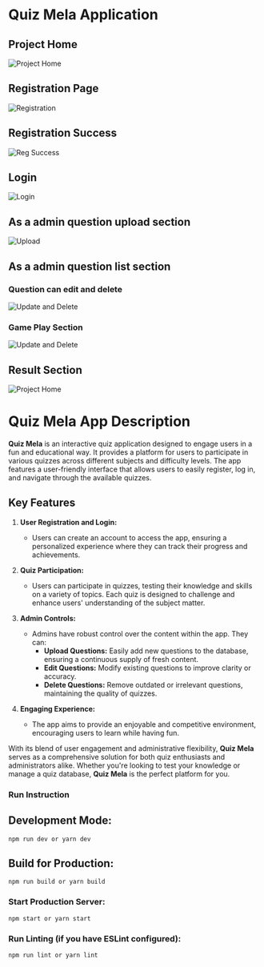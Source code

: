 # Quiz Mela Application 

## Project Home
![Project Home](/public/quiz/home.png) 


## Registration Page
![Registration](/public/quiz/registration.png) 


## Registration Success
![Reg Success](/public/quiz/success-reg.png) 


## Login 
![Login](/public/quiz/login.png) 

## As a admin question upload section 
![Upload](/public/quiz/question-upload.png) 


## As a admin question list section 

### Question can edit and delete 
![Update and Delete](/public/quiz/question-list.png) 

###  Game Play Section 
![Update and Delete](/public/quiz/game-play.png) 

## Result Section
![Project Home](/public/quiz/game-finish.png) 



# Quiz Mela App Description

**Quiz Mela** is an interactive quiz application designed to engage users in a fun and educational way. It provides a platform for users to participate in various quizzes across different subjects and difficulty levels. The app features a user-friendly interface that allows users to easily register, log in, and navigate through the available quizzes.

## Key Features

1. **User Registration and Login:** 
   - Users can create an account to access the app, ensuring a personalized experience where they can track their progress and achievements.

2. **Quiz Participation:** 
   - Users can participate in quizzes, testing their knowledge and skills on a variety of topics. Each quiz is designed to challenge and enhance users' understanding of the subject matter.

3. **Admin Controls:** 
   - Admins have robust control over the content within the app. They can:
     - **Upload Questions:** Easily add new questions to the database, ensuring a continuous supply of fresh content.
     - **Edit Questions:** Modify existing questions to improve clarity or accuracy.
     - **Delete Questions:** Remove outdated or irrelevant questions, maintaining the quality of quizzes.

4. **Engaging Experience:** 
   - The app aims to provide an enjoyable and competitive environment, encouraging users to learn while having fun.

With its blend of user engagement and administrative flexibility, **Quiz Mela** serves as a comprehensive solution for both quiz enthusiasts and administrators alike. Whether you're looking to test your knowledge or manage a quiz database, **Quiz Mela** is the perfect platform for you.



### Run Instruction
## Development Mode:
```
npm run dev or yarn dev

```
## Build for Production:
```
npm run build or yarn build

```
### Start Production Server:
```
npm start or yarn start
```
### Run Linting (if you have ESLint configured):
```
npm run lint or yarn lint
```
